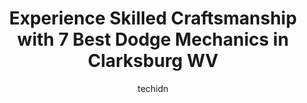 ---
layout: ampstory
image: https://images.unsplash.com/photo-1577732024748-f6ba00087e33?ixlib=rb-4.0.3&ixid=MnwxMjA3fDB8MHxwaG90by1wYWdlfHx8fGVufDB8fHx8&auto=format&fit=crop&w=640&h=853&q=80
author: techidn
featured: false
description: Experience the excellence of automotive service by visiting the 7 best Dodge Mechanic in Clarksburg WV, USA. With their expertise, attention to detail, and commitment to customer satisfactio
title: Experience Skilled Craftsmanship with 7 Best Dodge Mechanics in Clarksburg WV
cover:
   title: Experience Skilled Craftsmanship with 7 Best Dodge Mechanics in Clarksburg WV
   subtitle: Rickpate
   background: https://images.unsplash.com/photo-1577732024748-f6ba00087e33?ixlib=rb-4.0.3&ixid=MnwxMjA3fDB8MHxwaG90by1wYWdlfHx8fGVufDB8fHx8&auto=format&fit=crop&w=640&h=853&q=80

pages: 
 - layout: thirds
   top: <h1>#1 Total Care Auto Repair</h1>
   bottom: "<p>Great service, good prices. I have never had a place care more about my families safety than Total Care Auto Repair. I will be a life long customer!!!!!!!!</p>"
   background: https://www.knot35.com/toplist/wp-content/uploads/2023/06/best-dodge-mechanic-1-in-clarksburg-wv-1685841964.jpeg
   backgroundblur: true
 - layout: thirds
   top: <h1>#2 Quick Lane Tire & Auto Center</h1>
   bottom: "<p>1564 E Pike St, Clarksburg, WV 26301, United States</p>"
   background: https://www.knot35.com/toplist/wp-content/uploads/2023/06/best-dodge-mechanic-2-in-clarksburg-wv-1685841964.jpeg
   cta:
      link: https://www.knot35.com/toplist/experience-skilled-craftsmanship-with-7-best-dodge-mechanics-in-clarksburg-wv/
      text: Experience Skilled Craftsmanship with 7 Best Dodge Mechanics in Clarksburg WV
 - layout: thirds
   top: <h1>#3 Walmart Auto Care Centers</h1>
   bottom: "<p>550 Emily Dr, Clarksburg, WV 26301, United States</p>"
   background: https://www.knot35.com/toplist/wp-content/uploads/2023/06/best-dodge-mechanic-3-in-clarksburg-wv-1685841965.jpeg
   cta:
      link: https://www.knot35.com/toplist/experience-skilled-craftsmanship-with-7-best-dodge-mechanics-in-clarksburg-wv/
      text: Experience Skilled Craftsmanship with 7 Best Dodge Mechanics in Clarksburg WV
 - layout: thirds
   top: <h1>#4 Johnnys Radiator Repair Inc</h1>
   bottom: "<p>575 E Pike St, Clarksburg, WV 26301, United States</p>"
   background: https://images.unsplash.com/photo-1552083974-186346191183?ixlib=rb-4.0.3&ixid=MnwxMjA3fDB8MHxwaG90by1wYWdlfHx8fGVufDB8fHx8&auto=format&fit=crop&w=640&h=853&q=80
   cta:
      link: https://www.knot35.com/toplist/experience-skilled-craftsmanship-with-7-best-dodge-mechanics-in-clarksburg-wv/
      text: Experience Skilled Craftsmanship with 7 Best Dodge Mechanics in Clarksburg WV
 - layout: thirds
   top: <h1>#5 Prices Garage LLC</h1>
   bottom: "<p>1997 E Pike St, Clarksburg, WV 26301, United States</p>"
   background: https://images.unsplash.com/photo-1524169358666-79f22534bc6e?ixlib=rb-4.0.3&ixid=MnwxMjA3fDB8MHxwaG90by1wYWdlfHx8fGVufDB8fHx8&auto=format&fit=crop&w=640&h=853&q=80
   cta:
      link: https://www.knot35.com/toplist/experience-skilled-craftsmanship-with-7-best-dodge-mechanics-in-clarksburg-wv/
      text: Experience Skilled Craftsmanship with 7 Best Dodge Mechanics in Clarksburg WV
 - layout: thirds
   top: <h1>#6 Jims Service Center</h1>
   bottom: "<p>1700 Buckhannon Pike, Clarksburg, WV 26301, United States</p>"
   background: https://images.unsplash.com/photo-1462556791646-c201b8241a94?ixlib=rb-4.0.3&ixid=MnwxMjA3fDB8MHxwaG90by1wYWdlfHx8fGVufDB8fHx8&auto=format&fit=crop&w=640&h=853&q=80
   cta:
      link: https://www.knot35.com/toplist/experience-skilled-craftsmanship-with-7-best-dodge-mechanics-in-clarksburg-wv/
      text: Experience Skilled Craftsmanship with 7 Best Dodge Mechanics in Clarksburg WV
 - layout: thirds
   top: <h1>#7 Romrog</h1>
   bottom: "<p>1024 E Pike St, Clarksburg, WV 26301, United States</p>"
   background: https://images.unsplash.com/photo-1527066579998-dbbae57f45ce?ixlib=rb-4.0.3&ixid=MnwxMjA3fDB8MHxwaG90by1wYWdlfHx8fGVufDB8fHx8&auto=format&fit=crop&w=640&h=853&q=80
   cta:
      link: https://www.knot35.com/toplist/experience-skilled-craftsmanship-with-7-best-dodge-mechanics-in-clarksburg-wv/
      text: Experience Skilled Craftsmanship with 7 Best Dodge Mechanics in Clarksburg WV
 - layout: thirds
   middle: Continue reading...
   background: https://images.unsplash.com/photo-1574169208507-84376144848b?ixlib=rb-4.0.3&ixid=MnwxMjA3fDB8MHxwaG90by1wYWdlfHx8fGVufDB8fHx8&auto=format&fit=crop&w=640&h=853&q=80
   cta:
      link: https://www.knot35.com/toplist/experience-skilled-craftsmanship-with-7-best-dodge-mechanics-in-clarksburg-wv/
      text: Experience Skilled Craftsmanship with 7 Best Dodge Mechanics in Clarksburg WV
      
---